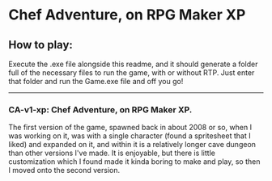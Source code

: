 Chef Adventure, on RPG Maker XP
======
## How to play:
Execute the .exe file alongside this readme, and it should generate a folder full of the necessary files to run the game, with or without RTP. Just enter that folder and run the Game.exe file and off you go!

---

### CA-v1-xp: Chef Adventure, on RPG Maker XP.
The first version of the game, spawned back in about 2008 or so, when I was working on it, was with a single character (found a spritesheet that I liked) and expanded on it, and within it is a relatively longer cave dungeon than other versions I've made. It is enjoyable, but there is little customization which I found made it kinda boring to make and play, so then I moved onto the second version.
